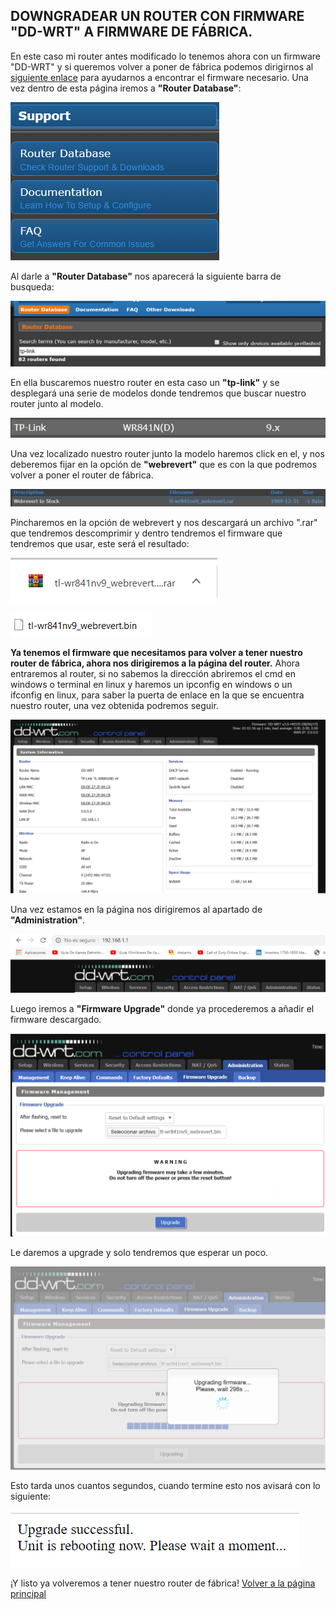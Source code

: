 ## DOWNGRADEAR UN ROUTER CON FIRMWARE "DD-WRT" A FIRMWARE DE FÁBRICA.
En este caso mi router antes modificado lo tenemos ahora con un firmware "DD-WRT" y si queremos volver a poner de fábrica 
podemos dirigirnos al [siguiente enlace](https://dd-wrt.com/) para ayudarnos a encontrar el firmware necesario.
Una vez dentro de esta página iremos a **"Router Database"**: 

![Router Database](/imagenes2/database.PNG)

Al darle a **"Router Database"** nos aparecerá la siguiente barra de busqueda:

![Busqueda](/imagenes2/busqueda.PNG)

En ella buscaremos nuestro router en esta caso un **"tp-link"** y se desplegará una serie de modelos donde tendremos que buscar nuestro router junto al modelo.


![TPLINK](/imagenes2/modelo.PNG)

Una vez localizado nuestro router junto la modelo haremos click en el, y nos deberemos fijar en la opción de **"webrevert"** que es con la que podremos volver a poner el router de fábrica.

![stock](/imagenes2/stock.PNG)

Pincharemos en la opción de webrevert y nos descargará un archivo ".rar" que tendremos descomprimir y dentro tendremos el firmware que 
tendremos que usar, este será el resultado:

![rar](/imagenes2/rar.PNG)

![bin](/imagenes2/bin.PNG)

**Ya tenemos el firmware que necesitamos para volver a tener nuestro router de fábrica, ahora nos dirigiremos a la página del router.**
Ahora entraremos al router, si no sabemos la dirección abriremos el cmd en windows o terminal en linux y haremos un ipconfig en windows o un ifconfig en linux, para saber la puerta de enlace en la que se encuentra nuestro router, una vez obtenida podremos seguir.

![página](/imagenes2/dd-wrt.PNG)

Una vez estamos en la página nos dirigiremos al apartado de **"Administration"**.

![administration](/imagenes2/administration.PNG)

Luego iremos a **"Firmware Upgrade"** donde ya procederemos a añadir el firmware descargado.

![revert](/imagenes2/factory%20revert.PNG)

Le daremos a upgrade y solo tendremos que esperar un poco.

![proceso](/imagenes2/proceso2.PNG)

Esto tarda unos cuantos segundos, cuando termine esto nos avisará con lo siguiente:

![acabado](/imagenes2/acabado.PNG)

¡Y listo ya volveremos a tener nuestro router de fábrica!
[Volver a la página principal](https://serrogard.github.io/Firmware/)
